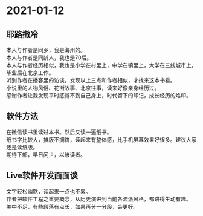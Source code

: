 # 2021-01-12

## 耶路撒冷

本人与作者是同乡，我是海州的。  
本人与作者是同龄人，我也是70后。  
本人与作者经历相似，我也是小学在村里上，中学在镇里上，大学在三线城市上，毕业后在北京工作。  
听到作者在播客里的访谈，发现以上三点和作者相似，才找来这本书看。  
小说里的人物风俗、花街故事、北京往事，读来好像亲身经历过。  
感谢作者让我发现平时感觉不到自己身上，时代留下的印记，成长经历的烙印。

## 软件方法

在微信读书里读过本书。然后又读一遍纸书。  
纸书字比较大，排版不拥挤，读起来有整体感，比手机屏幕效果好很多。建议大家还是读纸版。  
期待下部，早日问世，以飨读者。

## Live软件开发面面谈

文字轻松幽默，读起来一点也不累。  
作者把软件工程之重要概念，从历史演进到当前各流派风格，都讲得生动有趣。  
美中不足，有些段落有点长，如果再分一分段，会更好。
